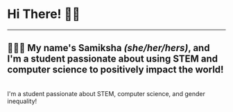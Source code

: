 # Hi There! 👋🏽
---
## 👩🏽‍💻 My name's Samiksha *(she/her/hers)*, and I'm a student passionate about using STEM and computer science to positively impact the world! 
<br> I'm a student passionate about STEM, computer science, and gender inequality!
